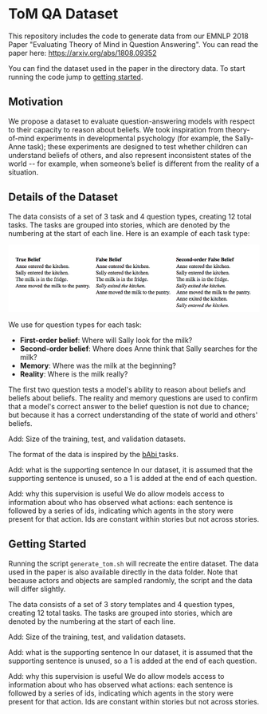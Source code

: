 # ToM QA Dataset

This repository includes the code to generate data from our EMNLP 2018 Paper "Evaluating Theory of Mind in Question Answering". You can read the paper here: https://arxiv.org/abs/1808.09352

You can find the dataset used in the paper in the directory data. To start running the code jump to [getting started](https://github.com/kayburns/tom-qa-dataset/blob/master/README.md#getting-started).

## Motivation

We propose a dataset to evaluate question-answering models with respect to their capacity to reason about beliefs. We took inspiration from theory-of-mind experiments in developmental psychology (for example, the Sally-Anne task); these experiments are designed to test whether children can understand beliefs of others, and also represent inconsistent states of the world -- for example, when someone’s belief is different from the reality of a situation.

## Details of the Dataset

The data consists of a set of 3 task and 4 question types, creating 12 total tasks. The tasks are grouped into stories, which are denoted by the numbering at the start of each line. Here is an example of each task type:

<img src=media/tom_task_types.png>

We use for question types for each task:
- **First-order belief**: Where will Sally look for the milk?
- **Second-order belief**: Where does Anne think that Sally searches for the milk?
- **Memory**: Where was the milk at the beginning?
- **Reality**: Where is the milk really?
         
The first two question tests a model's ability to reason about beliefs and beliefs about beliefs.
The reality and memory questions are used to confirm that a model's correct answer to the belief question is not due to chance; but because it has a correct understanding of the state of world and others' beliefs. 


Add: Size of the training, test, and validation datasets.

The format of the data is inspired by the <a href=https://research.fb.com/downloads/babi/> bAbi </a> tasks. 

Add: what is the supporting sentence
In our dataset, it is assumed that the supporting sentence is unused, so a 1 is added at the end of each question. 

Add: why this supervision is useful
We do allow models access to information about who has observed what actions: each sentence is followed by a series of ids, indicating which agents in the story were present for that action. Ids are constant within stories but not across stories.

## Getting Started

Running the script `generate_tom.sh` will recreate the entire dataset. The data used in the paper is also available directly in the data folder. Note that because actors and objects are sampled randomly, the script and the data will differ slightly.

The data consists of a set of 3 story templates and 4 question types, creating 12 total tasks. The tasks are grouped into stories, which are denoted by the numbering at the start of each line.

Add: Size of the training, test, and validation datasets.

Add: what is the supporting sentence
In our dataset, it is assumed that the supporting sentence is unused, so a 1 is added at the end of each question. 

Add: why this supervision is useful
We do allow models access to information about who has observed what actions: each sentence is followed by a series of ids, indicating which agents in the story were present for that action. Ids are constant within stories but not across stories.
